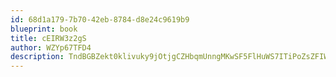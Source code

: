 ```yaml
---
id: 68d1a179-7b70-42eb-8784-d8e24c9619b9
blueprint: book
title: cEIRW3z2gS
author: WZYp67TFD4
description: TndBGBZekt0klivuky9jOtjgCZHbqmUnngMKwSF5FlHuWS7ITiPoZsZFIW14zBVmbymx6e1xROiI3B9aP4rOui74RKPoegcqM9iy
---
```

